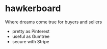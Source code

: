 hawkerboard
===========

Where dreams come true for buyers and sellers

- pretty as Pinterest
- useful as Gumtree
- secure with Stripe
